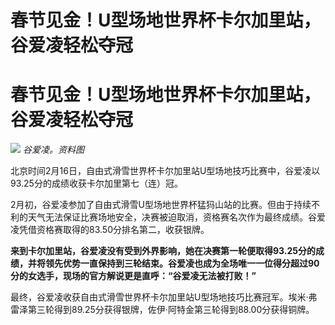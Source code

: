 # 春节见金！U型场地世界杯卡尔加里站，谷爱凌轻松夺冠

# 春节见金！U型场地世界杯卡尔加里站，谷爱凌轻松夺冠

![](https://inews.gtimg.com/om_bt/OoclzmZqV8cSHjy_E813TXE0NjtSX9W2xI1t4yXL_AdukAA/1000)
_谷爱凌。资料图_

北京时间2月16日，自由式滑雪世界杯卡尔加里站U型场地技巧比赛中，谷爱凌以93.25分的成绩收获卡尔加里第七（连）冠。

2月初，谷爱凌参加了自由式滑雪U型场地世界杯猛犸山站的比赛。但由于持续不利的天气无法保证比赛场地安全，决赛被迫取消，资格赛名次作为最终成绩。谷爱凌凭借资格赛取得的83.50分排名第二，收获银牌。

**来到卡尔加里站，谷爱凌没有受到外界影响，她在决赛第一轮便取得93.25分的成绩，并将领先优势一直保持到三轮结束。谷爱凌也成为全场唯一一位得分超过90分的女选手，现场的官方解说更是直呼：“谷爱凌无法被打败！”**

最终，谷爱凌收获自由式滑雪世界杯卡尔加里站U型场地技巧比赛冠军。埃米·弗雷泽第三轮得到89.25分获得银牌，佐伊·阿特金第三轮得到88.00分获得铜牌。

